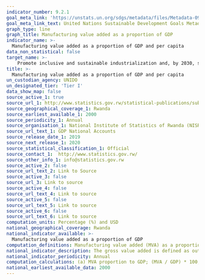 ```yaml
---
indicator_number: 9.2.1
goal_meta_link: 'https://unstats.un.org/sdgs/metadata/files/Metadata-09-02-01.pdf'
goal_meta_link_text: United Nations Sustainable Development Goals Metadata (pdf 894kB)
graph_type: line
graph_title: Manufacturing value added as a proportion of GDP
indicator_name: >-
  Manufacturing value added as a proportion of GDP and per capita
data_non_statistical: false
target_name: >-
    Promote inclusive and sustainable industrialization and, by 2030, significantly raise industry’s share of employment and gross domestic product, in line with national circumstances, and double its share in least developed countries
title: >-
  Manufacturing value added as a proportion of GDP and per capita
un_custodian_agency: UNIDO
un_designated_tier: 'Tier I'
data_show_map: false
source_active_1: true
source_url_1: http://www.statistics.gov.rw/statistical-publications/subject/gdp-calendar-year-publications
source_geographical_coverage_1: Rwanda
source_earliest_available_1: 2000
source_periodicity_1: Annual
source_organisation_1: National Institute of Statistics of Rwanda (NISR)
source_url_text_1: GDP National Accounts
source_release_date_1: 2019
source_next_release_1: 2020
source_statistical_classification_1: Official
source_contact_1:  http://www.statistics.gov.rw/
source_other_info_1: info@statistics.gov.rw
source_active_2: false
source_url_text_2: Link to Source
source_active_3: false
source_url_3: Link to source
source_active_4: false
source_url_text_4: Link to source
source_active_5: false
source_url_text_5: Link to source
source_active_6: false
source_url_text_6: Link to source
computation_units: Percentage (%) and USD
national_geographical_coverage: Rwanda
national_indicator_available: >-
  Manufacturing value added as a proportion of GDP 
computation_definitions: Manufacturing value added (MVA) as a proportion of gross domestic product (GDP) is a ratio between MVA and GDP, both reported in constant 2010 USD. MVA per capita is calculated by dividing MVA in constant 2010 USD by population of a country.
national_indicator_description: The gross value added is defined as output minus intermediate consumption and equals the sum of employee compensation, gross operating surplus of government and corporations, gross mixed income of unincorporated enterprises and taxes less subsidies on production and imports, except for net taxes on products (System of National Accounts 2008). Manufacturing refers to industries belonging to the sector C defined by International Standard Industrial Classification of All Economic Activities (ISIC) Revision 4.
national_indicator_periodicity: Annual
computation_calculations: (a) MVA proportion to GDP; (MVA / GDP) * 100, (b) MVA per capita; (MVA / Population)  
national_earliest_available_data: 2000
---
```

